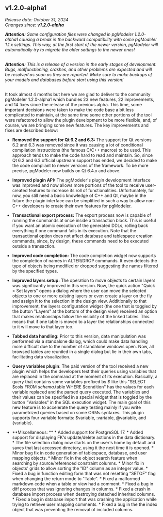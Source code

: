 v1.2.0-alpha1
------
<em>Release date: October 31, 2024</em><br/>
<em>Changes since: <strong>v1.2.0-alpha</strong></em><br/>

<em><strong>Attention:</strong> Some configuration files were changed in pgModeler 1.2.0-alpha1 causing a break in the backward compatibility with some pgModeler 1.1.x settings. This way, at the first start of the newer version, pgModeler will automatically try to migrate the older settings to the newer ones!</em><br/><br/>

<em><strong>Attention:</strong> This is a release of a version in the early stages of development. Bugs, malfunctioning, crashes, and other problems are expected and will be resolved as soon as they are reported. Make sure to make backups of your models and databases before start using this version!</em><br/><br/>

It took almost 4 months but here we are glad to deliver to the community pgModeler 1.2.0-alpha1 which bundles 23 new features, 22 improvements, and 14 fixes since the release of the previous alpha. This time, some important decisions were taken to make the code base a bit less complicated to maintain, at the same time some other portions of the tool were refactored to allow the plugin development to be more flexible, and, of course, we are bringing some new features. The key improvements and fixes are described below:<br/>

* **Removed the support for Qt 6.2 and 6.3:** The support for Qt versions 6.2 and 6.3 was removed since it was causing a lot of conditional compilation instructions (the famous C/C++ macros) to be used. This approach tends to make the code hard to read and maintain. So, since Qt 6.2 and 6.3 official upstream support has ended, we decided to make the code compliant to newer versions of the framework. To be more precise, pgModeler now builds on Qt 6.4.x and above.<br/>

* **Improved plugin API:** The pgModeler's plugin development interface was improved and now allows more portions of the tool to receive user-created features to increase its roll of functionalities. Unfortunately, for now, you still need a basic knowledge of C++ and Qt, maybe in the future the plugin interface can be simplified in such a way to allow non-C++ developers to create their own features for pgModeler.<br/>

* **Transactional export process:** The export process now is capable of running the commands at once inside a transaction block. This is useful if you want an atomic execution of the generated DDLs, rolling back everything if one command fails in its execution. Note that the transactional option does not affect database and tablespace creation commands, since, by design, these commands need to be executed outside a transaction. <br/>

* **Improved code completion:** The code completion widget now supports the completion of names in ALTER/DROP commands. It even detects the type of objects being modified or dropped suggesting the names filtered by the specified types. <br/>

* **Improved layers setup:** The operation to move objects to certain layers was significantly improved in this version. Now, the quick action "Quick > Set layers" opens a dialog where the user can move the selected objects to one or more existing layers or even create a layer on the fly and assign it to the selection in the design view. Additionally to that improvement, the layers configuration widget (the one that is toggled by the button "Layers" at the bottom of the design view) received an option that makes relationships follow the visibility of the linked tables. This means that if one table is moved to a layer the relationships connected to it will move to that layer too.<br/>

* **Tabbed data handling:** Prior to this version, data manipulation was performed via a standalone dialog, which could make data handling more difficult due to the number of standalone windows open. Now, all browsed tables are reunited in a single dialog but lie in their own tabs, facilitating data visualization.

* **Query variables plugin:** The paid version of the tool received a new plugin which helps the developers test their queries using variables that are replaced in the command at the moment of its execution. Basically, a query that contains some variables prefixed by $ like this "SELECT $cols FROM $schema.$table WHERE $condition" has the values for each variable replaced and the parsed query executed. The variables and their values can be specified in a special widget that is toggled by the button "Variables" in the SQL execution widget. The main goal of this new feature is to accelerate the query testing mainly if you write parametrized queries based on some ORMs syntaxes. This plugin supports four variable formats: $variable, :variable, @variable, and {variable}.

* **Miscellaneous: **
		* Added support for PostgreSQL 17.
		* Added support for displaying FK's update/delete actions in the data dictionary.
		* The file selection dialog now starts on the user's home by default and saves that last accessed directory, using it the next time it is opened.
		* Minor bug fix in code generation of tablespace, database, and user mapping objects.
		* Minor fix in the object search feature when searching by source/referenced constraint columns.
		* Minor fix in objects' grids to allow sorting the "ID" column as an integer value.
		* Fixed a bug in function editing form that was not resetting "SETOF" flag when changing the return mode to "Table".
		* Fixed a malformed markdown code when a table or view had a comment.
		* Fixed a bug in diff process that was ignoring changes in columns.
		* Fixed a crash in database import process when destroying detached inherited columns.
		* Fixed a bug in database import that was crashing the application while trying to retrieve user mapping comments.
		* Fixed a bug in the the index object that was preventing the removal of included columns.
